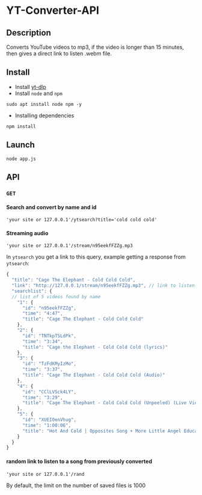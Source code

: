 # YT-Converter-API #

## Description ##

Converts YouTube videos to mp3, if the video is longer than 15 minutes, then gives a direct link to listen .webm file.

## Install ##
+ Install [yt-dlp](https://github.com/yt-dlp/yt-dlp)
+ Install ```node``` and ```npm``` 
```
sudo apt install node npm -y 
```
+ Installing dependencies 
```
npm install
```
## Launch ##
```
node app.js
```
## API ##
### ```GET``` ###
#### Search and convert by name and id #### 
```
'your site or 127.0.0.1'/ytsearch?title='cold cold cold'
```
#### Streaming audio ####
```
'your site or 127.0.0.1'/stream/n95eekfFZZg.mp3
```
In ```ytsearch``` you get a link to this query, example getting a response from ```ytsearch```:
```js
{
  "title": "Cage The Elephant - Cold Cold Cold",
  "link": "http://127.0.0.1/stream/n95eekfFZZg.mp3", // link to listen to the converted video in mp3 via ytsearch
  "searchlist": {
  // list of 5 videos found by name
    "1": {
      "id": "n95eekfFZZg",
      "time": "4:47",
      "title": "Cage The Elephant - Cold Cold Cold"
    },
    "2": {
      "id": "TNTkpTSLdPk",
      "time": "3:34",
      "title": "Cage the Elephant - Cold Cold Cold (lyrics)"
    },
    "3": {
      "id": "TzFdKMyIzMo",
      "time": "3:37",
      "title": "Cage The Elephant - Cold Cold Cold (Audio)"
    },
    "4": {
      "id": "CClLVSck4LY",
      "time": "3:29",
      "title": "Cage The Elephant - Cold Cold Cold (Unpeeled) (Live Video)"
    },
    "5": {
      "id": "XUEI0enVhug",
      "time": "1:00:06",
      "title": "Hot And Cold | Opposites Song + More Little Angel Educational Kids Songs & Nursery Rhymes"
    }
  }
}
```
#### random link to listen to a song from previously converted ####
```
'your site or 127.0.0.1'/rand
```
By default, the limit on the number of saved files is 1000

